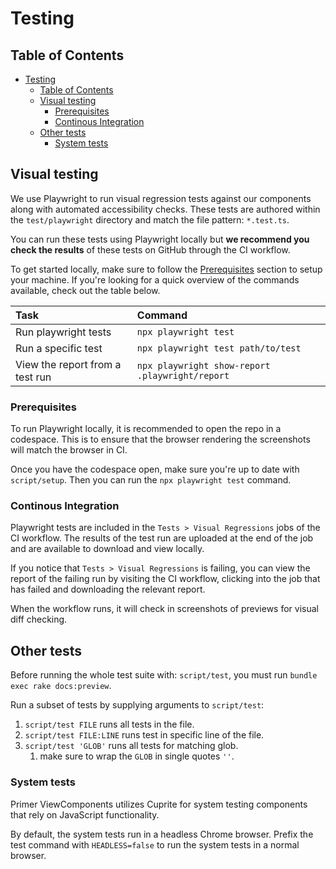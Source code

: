 # Testing

<!-- prettier-ignore-start -->
<!-- START doctoc generated TOC please keep comment here to allow auto update -->
<!-- DON'T EDIT THIS SECTION, INSTEAD RE-RUN doctoc TO UPDATE -->
## Table of Contents

- [Testing](#testing)
  - [Table of Contents](#table-of-contents)
  - [Visual testing](#visual-testing)
    - [Prerequisites](#prerequisites)
    - [Continous Integration](#continous-integration)
  - [Other tests](#other-tests)
    - [System tests](#system-tests)

<!-- END doctoc generated TOC please keep comment here to allow auto update -->
<!-- prettier-ignore-end -->

## Visual testing

We use Playwright to run visual regression tests against our components along with automated accessibility checks. These tests are authored within the `test/playwright` directory and match the file pattern:
`*.test.ts`.

You can run these tests using Playwright locally but **we recommend you check the results** of
these tests on GitHub through the CI workflow.

To get started locally, make sure to follow the [Prerequisites](#prerequisites)
section to setup your machine. If you're looking for a quick overview of the commands
available, check out the table below.

| Task                                                  | Command                                         |
| :---------------------------------------------------- | :---------------------------------------------- |
| Run playwright tests                                  | `npx playwright test`                           |
| Run a specific test                                   | `npx playwright test path/to/test`              |
| View the report from a test run                       | `npx playwright show-report .playwright/report` |

### Prerequisites

To run Playwright locally, it is recommended to open the repo in a codespace. This is to ensure that the browser
rendering the screenshots will match the browser in CI.

Once you have the codespace open, make sure you're up to date with `script/setup`. Then you can run the `npx playwright test` command.

### Continous Integration

Playwright tests are included in the `Tests > Visual Regressions` jobs of the CI workflow.
The results of the test run are uploaded at the end of the job and are available
to download and view locally.

If you notice that `Tests > Visual Regressions` is failing, you can view the report of the
failing run by visiting the CI workflow, clicking into the job that has failed
and downloading the relevant report.

When the workflow runs, it will check in screenshots of previews for visual diff checking.

## Other tests

Before running the whole test suite with: `script/test`, you must run `bundle exec rake docs:preview`.

Run a subset of tests by supplying arguments to `script/test`:

1. `script/test FILE` runs all tests in the file.
1. `script/test FILE:LINE` runs test in specific line of the file.
1. `script/test 'GLOB'` runs all tests for matching glob.
   1. make sure to wrap the `GLOB` in single quotes `''`.

### System tests

Primer ViewComponents utilizes Cuprite for system testing components that rely on JavaScript functionality.

By default, the system tests run in a headless Chrome browser. Prefix the test command with `HEADLESS=false` to run the system tests in a normal browser.

